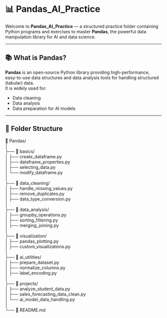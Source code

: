 # 📊 Pandas_AI_Practice

Welcome to **Pandas_AI_Practice** — a structured practice folder containing Python programs and exercises to master **Pandas**, the powerful data manipulation library for AI and data science.

---

## 📚 What is Pandas?

**Pandas** is an open-source Python library providing high-performance, easy-to-use data structures and data analysis tools for handling structured (tabular) data.  
It is widely used for:
- Data cleaning
- Data analysis
- Data preparation for AI models

---

## 📁 Folder Structure

📂 Pandas/<br>
│<br>
├── 📂 basics/<br>
│   ├── create_dataframe.py<br>
│   ├── dataframe_properties.py<br>
│   ├── selecting_data.py<br>
│   └── modify_dataframe.py<br>
│<br>
├── 📂 data_cleaning/<br>
│   ├── handle_missing_values.py<br>
│   ├── remove_duplicates.py<br>
│   ├── data_type_conversion.py<br>
│<br>
├── 📂 data_analysis/<br>
│   ├── groupby_operations.py<br>
│   ├── sorting_filtering.py<br>
│   ├── merging_joining.py<br>
│<br>
├── 📂 visualization/<br>
│   ├── pandas_plotting.py<br>
│   ├── custom_visualizations.py<br>
│<br>
├── 📂 ai_utilities/<br>
│   ├── prepare_dataset.py<br>
│   ├── normalize_columns.py<br>
│   ├── label_encoding.py<br>
│<br>
├── 📂 projects/<br>
│   ├── analyze_student_data.py<br>
│   ├── sales_forecasting_data_clean.py<br>
│   └── ai_model_data_handling.py<br>
│<br>
└── 📄 README.md<br>
